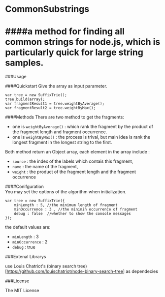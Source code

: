 CommonSubstrings
================

####a method for finding all common strings for node.js, which is particularly quick for large string samples.
===
###Usage

####Quickstart
Give the array as input parameter.

    var tree = new SuffixTrie();
    tree.build(array);
    var fragmentResult1 = tree.weightByAverage();
    var fragmentResult2 = tree.weightByMax();

####Methods
There are two method to get the fragments:
- one is `weightByAverage()` : which rank the fragment by the product of the fragment length and fragment occurrence.
- one is `weightByMax()` : the process is trival, but main idea is rank the longest fragment in the longest string to the first.

Both method return an Object array, each element in the array include :  
- `source` : the index of the labels which contais this fragment,  
- `name` : the name of the fragment,  
- `weight` : the product of the fragment length and the fragment occurrence  


####Conifguration  
You may set the options of the algorithm when initialization.

    var tree = new SuffixTrie({
        minLength : 5, //the minimum length of fragment
        minOccurrence : 3 , //the minimin occurrence of fragment
        debug : false  //whether to show the console messages
    });

the default values are:  
- `minLength` : 3
- `minOccurrence` : 2
- `debug` : true


###Extenal Librarys

use Louis Chatriot's (binary search tree)[https://github.com/louischatriot/node-binary-search-tree] as dependecies

###License

The MIT License
